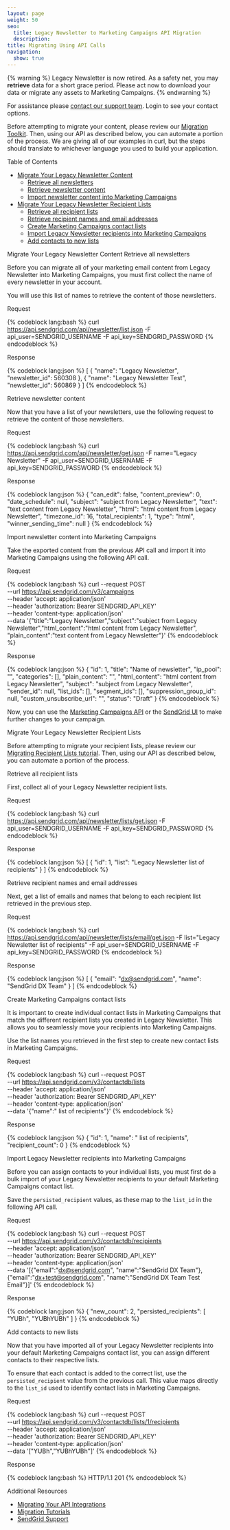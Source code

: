 ```yaml
---
layout: page
weight: 50
seo:
  title: Legacy Newsletter to Marketing Campaigns API Migration
  description:
title: Migrating Using API Calls
navigation:
  show: true
---
```

{% warning %}
Legacy Newsletter is now retired.
As a safety net, you may **retrieve** data for a short grace period. Please act now to download your data or migrate any assets to Marketing Campaigns.
{% endwarning %}

For assistance please [contact our support team](https://support.sendgrid.com/). Login to see your contact options.

Before attempting to migrate your content, please review our [Migration Toolkit](https://sendgrid.com/docs/User_Guide/Legacy_Newsletter//Migration_Tutorials/index.html). Then, using our API as described below, you can automate a portion of the process. We are giving all of our examples in curl, but the steps should translate to whichever language you used to build your application.

<page-anchor el="h2">
Table of Contents
</page-anchor>

* [Migrate Your Legacy Newsletter Content](#-Migrate-Your-Legacy-Newsletter-Content)
    * [Retrieve all newsletters](#-Retrieve-all-newsletters)
    * [Retrieve newsletter content](#-Retrieve-newsletter-content)
    * [Import newsletter content into Marketing Campaigns](#-Import-newsletter-content-into-Marketing-Campaigns)
* [Migrate Your Legacy Newsletter Recipient Lists](#-Migrate-Your-Legacy-Newsletter-Recipient-Lists)
    * [Retrieve all recipient lists](#-Retrieve-all-recipient-lists)
    * [Retrieve recipient names and email addresses](#-Retrieve-recipient-names-and-email-addresses)
    * [Create Marketing Campaigns contact lists](#-Create-Marketing-Campaigns-contact-lists)
    * [Import Legacy Newsletter recipients into Marketing Campaigns](#-Import-Legacy-Newsletter-recipients-into-Marketing-Campaigns)
    * [Add contacts to new lists](#-Add-contacts-to-new-lists)

<page-anchor el="h2">
Migrate Your Legacy Newsletter Content
</page-anchor>

<page-anchor el="h3">
Retrieve all newsletters
</page-anchor>

Before you can migrate all of your marketing email content from Legacy Newsletter into Marketing Campaigns, you must first collect the name of every newsletter in your account.

You will use this list of names to retrieve the content of those newsletters.

<page-anchor el="h4">
Request
</page-anchor>

{% codeblock lang:bash %}
curl https://api.sendgrid.com/api/newsletter/list.json -F api_user=SENDGRID_USERNAME -F api_key=SENDGRID_PASSWORD
{% endcodeblock %}

<page-anchor el="h4">
Response
</page-anchor>

{% codeblock lang:json %}
[
  {
    "name": "Legacy Newsletter",
    "newsletter_id": 560308
  },
  {
    "name": "Legacy Newsletter Test",
    "newsletter_id": 560869
  }
]
{% endcodeblock %}

<page-anchor el="h3">
Retrieve newsletter content
</page-anchor>

Now that you have a list of your newsletters, use the following request to retrieve the content of those newsletters.

<page-anchor el="h4">
Request
</page-anchor>

{% codeblock lang:bash %}
curl https://api.sendgrid.com/api/newsletter/get.json -F name="Legacy Newsletter" -F api_user=SENDGRID_USERNAME -F api_key=SENDGRID_PASSWORD
{% endcodeblock %}

<page-anchor el="h4">
Response
</page-anchor>

{% codeblock lang:json %}
{
  "can_edit": false,
  "content_preview": 0,
  "date_schedule": null,
  "subject": "subject from Legacy Newsletter",
  "text": "text content from Legacy Newsletter",
  "html": "html content from Legacy Newsletter",
  "timezone_id": 16,
  "total_recipients": 1,
  "type": "html",
  "winner_sending_time": null
}
{% endcodeblock %}

<page-anchor el="h3">
Import newsletter content into Marketing Campaigns
</page-anchor>

Take the exported content from the previous API call and import it into Marketing Campaigns using the following API call.

<page-anchor el="h4">
Request
</page-anchor>

{% codeblock lang:bash %}
curl --request POST \
  --url https://api.sendgrid.com/v3/campaigns \
  --header 'accept: application/json' \
  --header 'authorization: Bearer SENDGRID_API_KEY' \
  --header 'content-type: application/json' \
  --data '{"title":"Legacy Newsletter","subject":"subject from Legacy Newsletter","html_content":"html content from Legacy Newsletter", "plain_content":"text content from Legacy Newsletter"}'
{% endcodeblock %}

<page-anchor el="h4">
Response
</page-anchor>

{% codeblock lang:json %}
{
  "id": 1,
  "title": "Name of newsletter",
  "ip_pool": "",
  "categories": [],
  "plain_content": "",
  "html_content": "html content from Legacy Newsletter",
  "subject": "subject from Legacy Newsletter",
  "sender_id": null,
  "list_ids": [],
  "segment_ids": [],
  "suppression_group_id": null,
  "custom_unsubscribe_url": "",
  "status": "Draft"
}
{% endcodeblock %}

Now, you can use the [Marketing Campaigns API]({{root_url}}/API_Reference/Web_API_v3/Marketing_Campaigns/campaigns.html#Update-a-Campaign-PATCH) or the [SendGrid UI](https://sendgrid.com/marketing_campaigns/ui/campaigns) to make further changes to your campaign.

<page-anchor el="h2">
Migrate Your Legacy Newsletter Recipient Lists
</page-anchor>

Before attempting to migrate your recipient lists, please review our [Migrating Recipient Lists tutorial]({{root_url}}/User_Guide/Legacy_Newsletter//Migration_Tutorials/migrating_recipient_lists.html). Then, using our API as described below, you can automate a portion of the process.

<page-anchor el="h3">
Retrieve all recipient lists
</page-anchor>

First, collect all of your Legacy Newsletter recipient lists.

<page-anchor el="h4">
Request
</page-anchor>

{% codeblock lang:bash %}
curl https://api.sendgrid.com/api/newsletter/lists/get.json -F api_user=SENDGRID_USERNAME -F api_key=SENDGRID_PASSWORD
{% endcodeblock %}

<page-anchor el="h4">
Response
</page-anchor>

{% codeblock lang:json %}
[
  {
    "id": 1,
    "list": "Legacy Newsletter list of recipients"
  }
]
{% endcodeblock %}

<page-anchor el="h2">
Retrieve recipient names and email addresses
</page-anchor>

Next, get a list of emails and names that belong to each recipient list retrieved in the previous step.

<page-anchor el="h4">
Request
</page-anchor>

{% codeblock lang:bash %}
curl https://api.sendgrid.com/api/newsletter/lists/email/get.json -F list="Legacy Newsletter list of recipients" -F api_user=SENDGRID_USERNAME -F api_key=SENDGRID_PASSWORD
{% endcodeblock %}

<page-anchor el="h4">
Response
</page-anchor>

{% codeblock lang:json %}
[
  {
    "email": "dx@sendgrid.com",
    "name": "SendGrid DX Team"
  }
]
{% endcodeblock %}

<page-anchor el="h3">
Create Marketing Campaigns contact lists
</page-anchor>

It is important to create individual contact lists in Marketing Campaigns that match the different recipient lists you created in Legacy Newsletter. This allows you to seamlessly move your recipients into Marketing Campaigns.

Use the list names you retrieved in the first step to create new contact lists in Marketing Campaigns.

<page-anchor el="h4">
Request
</page-anchor>

{% codeblock lang:bash %}
curl --request POST \
  --url https://api.sendgrid.com/v3/contactdb/lists \
  --header 'accept: application/json' \
  --header 'authorization: Bearer SENDGRID_API_KEY' \
  --header 'content-type: application/json' \
  --data '{"name":" list of recipients"}'
{% endcodeblock %}

<page-anchor el="h4">
Response
</page-anchor>

{% codeblock lang:json %}
{
  "id": 1,
  "name": " list of recipients",
  "recipient_count": 0
}
{% endcodeblock %}

<page-anchor el="h3">
Import Legacy Newsletter recipients into Marketing Campaigns
</page-anchor>

Before you can assign contacts to your individual lists, you must first do a bulk import of your Legacy Newsletter recipients to your default Marketing Campaigns contact list.

Save the `persisted_recipient` values, as these map to the `list_id` in the following API call.

<page-anchor el="h4">
Request
</page-anchor>

{% codeblock lang:bash %}
curl --request POST \
  --url https://api.sendgrid.com/v3/contactdb/recipients \
  --header 'accept: application/json' \
  --header 'authorization: Bearer SENDGRID_API_KEY' \
  --header 'content-type: application/json' \
  --data '[{"email":"dx@sendgrid.com", "name":"SendGrid DX Team"},{"email":"dx+test@sendgrid.com", "name":"SendGrid DX Team Test Email"}]'
{% endcodeblock %}

<page-anchor el="h4">
Response
</page-anchor>

{% codeblock lang:json %}
{
  "new_count": 2,
  "persisted_recipients": [
    "YUBh",
    "YUBhYUBh"
  ]
}
{% endcodeblock %}

<page-anchor el="h3">
Add contacts to new lists
</page-anchor>

Now that you have imported all of your Legacy Newsletter recipients into your default Marketing Campaigns contact list, you can assign different contacts to their respective lists.

To ensure that each contact is added to the correct list, use the `persisted_recipient` value from the previous call. This value maps directly to the `list_id` used to identify contact lists in Marketing Campaigns.

<page-anchor el="h4">
Request
</page-anchor>

{% codeblock lang:bash %}
curl --request POST \
  --url https://api.sendgrid.com/v3/contactdb/lists/1/recipients \
  --header 'accept: application/json' \
  --header 'authorization: Bearer SENDGRID_API_KEY' \
  --header 'content-type: application/json' \
  --data '["YUBh","YUBhYUBh"]'
{% endcodeblock %}

<page-anchor el="h4">
Response
</page-anchor>

{% codeblock lang:bash %}
HTTP/1.1 201
{% endcodeblock %}

<page-anchor el="h2">
Additional Resources
</page-anchor>

- [Migrating Your API Integrations]({{root_url}}/User_Guide/Legacy_Newsletter/Migration_Tutorials/Migrating_API.html)
- [Migration Tutorials]({{root_url}}/User_Guide/Legacy_Newsletter//Migration_Tutorials/index.html)
- [SendGrid Support]({{site.support_url}})
